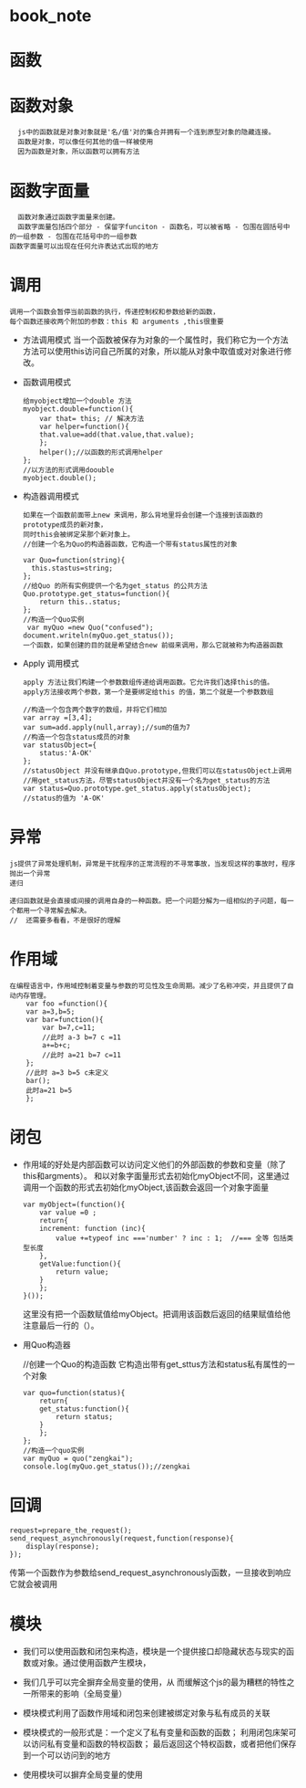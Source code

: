 # book_note
# 函数
# 函数对象
	  js中的函数就是对象对象就是'名/值'对的集合并拥有一个连到原型对象的隐藏连接。
	  函数是对象，可以像任何其他的值一样被使用
	  因为函数是对象，所以函数可以拥有方法
# 函数字面量
	  函数对象通过函数字面量来创建。
	  函数字面量包括四个部分 - 保留字funciton - 函数名，可以被省略 - 包围在圆括号中的一组参数 - 包围在花括号中的一组参数
	函数字面量可以出现在任何允许表达式出现的地方
# 调用
	调用一个函数会暂停当前函数的执行，传递控制权和参数给新的函数，
	每个函数还接收两个附加的参数：this 和 arguments ,this很重要
* 方法调用模式
	当一个函数被保存为对象的一个属性时，我们称它为一个方法
	方法可以使用this访问自己所属的对象，所以能从对象中取值或对对象进行修改。
* 函数调用模式

	  给myobject增加一个double 方法
	  myobject.double=function(){
	      var that= this; // 解决方法
	      var helper=function(){
		  that.value=add(that.value,that.value);
	      };
	      helper();//以函数的形式调用helper
	  };
	  //以方法的形式调用doouble
	  myobject.double();
* 构造器调用模式

	  如果在一个函数前面带上new 来调用，那么背地里将会创建一个连接到该函数的prototype成员的新对象，
	  同时this会被绑定呆那个新对象上。
	  //创建一个名为Quo的构造器函数，它构造一个带有status属性的对象

	  var Quo=function(string){
	    this.stastus=string;
	  };
	  //给Quo 的所有实例提供一个名为get_status 的公共方法
	  Quo.prototype.get_status=function(){
	      return this..status;
	  };
	  //构造一个Quo实例
	   var myQuo =new Quo("confused");
	  document.writeln(myQuo.get_status());
	  一个函数，如果创建的目的就是希望结合new 前缀来调用，那么它就被称为构造器函数 
* Apply 调用模式

	  apply 方法让我们构建一个参数数组传递给调用函数。它允许我们选择this的值。
	  apply方法接收两个参数，第一个是要绑定给this 的值，第二个就是一个参数数组

	  //构造一个包含两个数字的数组，并将它们相加
	  var array =[3,4];
	  var sum=add.apply(null,array);//sum的值为7
	  //构造一个包含status成员的对象
	  var statusObject={
	      status:'A-OK'
	  };
	  //statusObject 并没有继承自Quo.prototype,但我们可以在statusObject上调用
	  //用get_status方法，尽管statusObject并没有一个名为get_status的方法
	  var status=Quo.prototype.get_status.apply(statusObject);
	  //status的值为 'A-OK'
# 异常

	js提供了异常处理机制，异常是干扰程序的正常流程的不寻常事故，当发现这样的事故时，程序抛出一个异常
	递归

	递归函数就是会直接或间接的调用自身的一种函数。把一个问题分解为一组相似的子问题，每一个都用一个寻常解去解决。
	//  还需要多看看，不是很好的理解
# 作用域

	在编程语言中，作用域控制着变量与参数的可见性及生命周期。减少了名称冲突，并且提供了自动内存管理。
	    var foo =function(){
		var a=3,b=5;
		var bar=function(){
		    var b=7,c=11;
		    //此时 a-3 b=7 c =11
		    a+=b+c;
		    //此时 a=21 b=7 c=11
		};
		//此时 a=3 b=5 c未定义
		bar();
		此时a=21 b=5
	    };
# 闭包

* 作用域的好处是内部函数可以访问定义他们的外部函数的参数和变量（除了this和argments）。
	和以对象字面量形式去初始化myObject不同，这里通过调用一个函数的形式去初始化myObject,该函数会返回一个对象字面量

	  var myObject=(function(){
	      var value =0 ;
	      return{
		  increment: function (inc){
		      value +=typeof inc ==='number' ? inc : 1;  //=== 全等 包括类型长度
		  },
		  getValue:function(){
		      return value;
		  }
	      };
	  }());
	这里没有把一个函数赋值给myObject。把调用该函数后返回的结果赋值给他注意最后一行的（）。

* 用Quo构造器

	//创建一个Quo的构造函数 它构造出带有get_sttus方法和status私有属性的一个对象

	  var quo=function(status){
	      return{
		  get_status:function(){
		      return status;
		  }
	      };
	  };
	  //构造一个quo实例
	  var myQuo = quo("zengkai");
	  console.log(myQuo.get_status());//zengkai 
# 回调

	request=prepare_the_request();
	send_request_asynchronously(request,function(response){
	    display(response);
	});

传第一个函数作为参数给send_request_asynchronously函数，一旦接收到响应它就会被调用
# 模块

* 我们可以使用函数和闭包来构造，模块是一个提供接口却隐藏状态与现实的函数或对象。通过使用函数产生模块，
* 我们几乎可以完全摒弃全局变量的使用，从 而缓解这个js的最为糟糕的特性之一所带来的影响（全局变量）

* 模块模式利用了函数作用域和闭包来创建被绑定对象与私有成员的关联

* 模块模式的一般形式是：一个定义了私有变量和函数的函数； 利用闭包床架可以访问私有变量和函数的特权函数；
最后返回这个特权函数，或者把他们保存到一个可以访问到的地方

* 使用模块可以摒弃全局变量的使用

